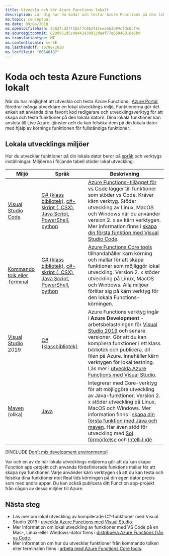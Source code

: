 ```yaml
---
title: Utveckla och kör Azure Functions lokalt
description: Lär dig hur du kodar och testar Azure Functions på den lokala datorn innan du kör dem på Azure Functions.
ms.topic: conceptual
ms.date: 09/04/2018
ms.openlocfilehash: 2362fcd27f1b5f7c0b3411eae5b3b94c7dc6cf4c
ms.sourcegitcommit: 829d951d5c90442a38012daaf77e86046018e5b9
ms.translationtype: MT
ms.contentlocale: sv-SE
ms.lasthandoff: 10/09/2020
ms.locfileid: "86540187"
---
```

# <a name="code-and-test-azure-functions-locally"></a>Koda och testa Azure Functions lokalt

När du har möjlighet att utveckla och testa Azure Functions i [Azure Portal], föredrar många utvecklare en lokal utvecklings miljö. Funktionerna gör det enkelt att använda dina favorit kod redigerare och utvecklingsverktyg för att skapa och testa funktioner på den lokala datorn. Dina lokala funktioner kan ansluta till Live Azure-tjänster och du kan felsöka dem på din lokala dator med hjälp av körnings funktionen för fullständiga funktioner.

## <a name="local-development-environments"></a>Lokala utvecklings miljöer

Hur du utvecklar funktioner på din lokala dator beror på [språk](supported-languages.md) och verktygs inställningar. Miljöerna i följande tabell stöder lokal utveckling:

|Miljö                              |Språk         |Beskrivning|
|-----------------------------------------|------------|---|
|[Visual Studio Code](functions-develop-vs-code.md)| [C# (klass bibliotek)](functions-dotnet-class-library.md), [c#-skript (. CSX)](functions-reference-csharp.md), [Java Script](functions-reference-node.md), [PowerShell](./functions-create-first-function-vs-code.md?pivots=programming-language-powershell), [python](functions-reference-python.md) | [Azure Functions-tillägget för vs Code](https://marketplace.visualstudio.com/items?itemName=ms-azuretools.vscode-azurefunctions) lägger till funktioner som stöder vs Code. Kräver kärn verktyg. Stöder utveckling av Linux, MacOS och Windows när du använder version 2. x av kärn verktygen. Mer information finns i [skapa din första funktion med Visual Studio Code](functions-create-first-function-vs-code.md). |
| [Kommando tolk eller Terminal](functions-run-local.md) | [C# (klass bibliotek)](functions-dotnet-class-library.md), [c#-skript (. CSX)](functions-reference-csharp.md), [Java Script](functions-reference-node.md), [PowerShell](functions-reference-powershell.md), [python](functions-reference-python.md) | [Azure Functions Core tools] tillhandahåller kärn körning och mallar för att skapa funktioner som möjliggör lokal utveckling. Version 2. x stöder utveckling på Linux, MacOS och Windows. Alla miljöer förlitar sig på kärn verktyg för den lokala Functions-körningen. |
| [Visual Studio 2019](functions-develop-vs.md) | [C# (klassbibliotek)](functions-dotnet-class-library.md) | Azure Functions verktyg ingår i **Azure Development** -arbetsbelastningen för [Visual Studio 2019](https://www.visualstudio.com/vs/) och senare versioner. Gör att du kan kompilera funktioner i ett klass bibliotek och publicera. dll-filen på Azure. Innehåller kärn verktygen för lokal testning. Läs mer i [utveckla Azure Functions med Visual Studio](functions-develop-vs.md). |
| [Maven](./functions-create-first-azure-function-azure-cli.md?pivots=programming-language-java&tabs=bash,browser) (olika) | [Java](functions-reference-java.md) | Integrerar med Core-verktyg för att möjliggöra utveckling av Java-funktioner. Version 2. x stöder utveckling på Linux, MacOS och Windows. Mer information finns i [skapa din första funktion med Java och maven](./functions-create-first-azure-function-azure-cli.md?pivots=programming-language-java&tabs=bash,browser). Har även stöd för utveckling med [Sol förmörkelse](functions-create-maven-eclipse.md) och [IntelliJ idé](functions-create-maven-intellij.md) |

[!INCLUDE [Don't mix development environments](../../includes/functions-mixed-dev-environments.md)]

Var och en av de här lokala utvecklings miljöerna gör att du kan skapa Function app-projekt och använda fördefinierade funktions mallar för att skapa nya funktioner. Varje använder kärn verktygen så att du kan testa och felsöka dina funktioner mot Real tids körningen på din egen dator precis som med andra appar. Du kan också publicera ditt Function app-projekt från någon av dessa miljöer till Azure.

## <a name="next-steps"></a>Nästa steg

+ Läs mer om lokal utveckling av kompilerade C#-funktioner med Visual Studio 2019 i [utveckla Azure Functions med Visual Studio](functions-develop-vs.md).
+ Mer information om lokal utveckling av funktioner med VS Code på en Mac-, Linux-eller Windows-dator finns i [distribuera Azure Functions från vs Code](/azure/developer/javascript/tutorial-vscode-serverless-node-01).
+ Mer information om hur du utvecklar funktioner från kommando tolken eller terminalen finns i [arbeta med Azure Functions Core tools](functions-run-local.md).

<!-- LINKS -->

[Azure Functions Core Tools]: https://www.npmjs.com/package/azure-functions-core-tools
[Azure Portal]: https://portal.azure.com
[Node.js]: https://docs.npmjs.com/getting-started/installing-node#osx-or-windows
